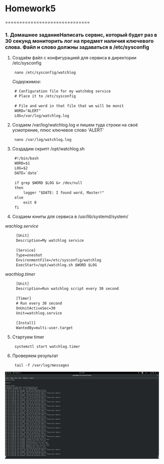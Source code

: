 # Homework5
==============================

### 1. Домашнее заданиеНаписать сервис, который будет раз в 30 секунд мониторить лог на предмет наличия ключевого слова. Файл и слово должны задаваться в /etc/sysconfig

1. Cоздаём файл с конфигурацией для сервиса в директории /etc/sysconfig 

        nano /etc/sysconfig/watchlog
        
   _Содержимое:_
   
        # Configuration file for my watchdog service
        # Place it to /etc/sysconfig

        # File and word in that file that we will be monit
        WORD="ALERT"
        LOG=/var/log/watchlog.log
        
 2. Создаем /var/log/watchlog.log и пишем туда строки на своё усмотрение, плюс ключевое слово ‘ALERT’
 
         nano /var/log/watchlog.log
         
 3. Создадим скрипт /opt/watchlog.sh
 
         #!/bin/bash
         WORD=$1
         LOG=$2
         DATE=`date`

         if grep $WORD $LOG &> /dev/null
         then
             logger "$DATE: I found word, Master!"
         else
             exit 0
         fi
         
 4. Создаем юниты для сервиса в /usr/lib/systemd/system/
 
 _wachlog.service_
 
         [Unit]
         Description=My watchlog service

         [Service]
         Type=oneshot
         EnvironmentFile=/etc/sysconfig/watchlog
         ExecStart=/opt/watchlog.sh $WORD $LOG 
 
 _wacthlog.timer_
 
         [Unit]
         Description=Run watchlog script every 30 second

         [Timer]
         # Run every 30 second
         OnUnitActiveSec=30
         Unit=watchlog.service

         [Install]
         WantedBy=multi-user.target
 
 5. Стартуем timer
 
         systemctl start watchlog.timer
         
 6. Проверяем результат
 
         tail -f /var/log/messages
         
         
 ![Screenshot](1.png)
         
         
 
 
